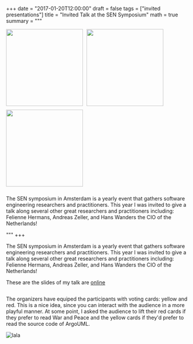 +++
date = "2017-01-20T12:00:00"
draft = false
tags = ["invited presentations"]
title = "Invited Talk at the SEN Symposium"
math = true
summary = """


<img src=/img/warandpeace-vs-argouml.jpg style="box-shadow:none; float: left; width:210px; padding: 10px; padding-top:0px; margin-top: 0px; margin-left: 0px; padding-left: 0px; margin-bottom: 0px; border-width: 0px;" />
<!-- <img src=/img/war-and-peace-presenting.jpg style="box-shadow:none; float: left; width:210px; padding: 10px; padding-top:0px; margin-top: 0px; margin-left: 0px; padding-left: 0px; margin-bottom: 0px; border-width: 0px;" />
 --><img src=/img/talking-at-sensym.jpg style="box-shadow:none; float: left; width:210px; padding: 10px; padding-top:0px; margin-top: 0px; margin-left: 0px; padding-left: 0px; margin-bottom: 0px; border-width: 0px;" />
<img src=/img/context-presentation-slide.jpg style="box-shadow:none; float: left; width:210px; padding: 10px; padding-top:0px; margin-top: 0px; margin-left: 0px; padding-left: 0px; margin-bottom: 0px; border-width: 1px;" />

<div  style="clear:both;"></div>

The SEN symposium in Amsterdam is a yearly event that gathers software engineering researchers and practitioners. This year I was invited to give a talk along several other great researchers and practitioners including: Felienne Hermans, Andreas Zeller, and Hans Wanders the CIO of the Netherlands! 


"""
+++

The SEN symposium in Amsterdam is a yearly event that gathers software engineering researchers and practitioners. This year I was invited to give a talk along several other great researchers and practitioners including: Felienne Hermans, Andreas Zeller, and Hans Wanders the CIO of the Netherlands! 

These are the slides of my talk are [online](/pdf/SEN-Symposium--TalkSlides.pdf)



<div  style="clear:both;"></div>


The organizers have equiped the participants with voting cards: yellow and 
red. This is a nice idea, since you can interact with the audience in a more
playful manner. At some point, I asked the audience to lift their red cards if they 
prefer to read War and Peace and the yellow cards if they'd prefer to read
the source code of ArgoUML. 

![lala](/img/warandpeace-vs-argouml.jpg)